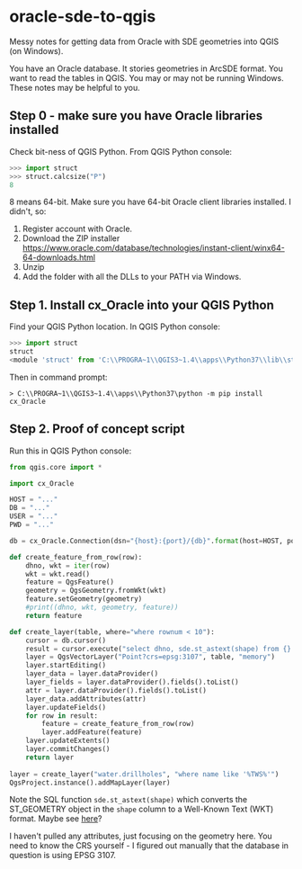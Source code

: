 # oracle-sde-to-qgis

Messy notes for getting data from Oracle with SDE geometries into QGIS (on Windows).

You have an Oracle database. It stories geometries in ArcSDE format. You want to read the tables in QGIS. You may or may not be running Windows. These notes may be helpful to you.

## Step 0 - make sure you have Oracle libraries installed

Check bit-ness of QGIS Python. From QGIS Python console:

```python
>>> import struct
>>> struct.calcsize("P")
8
```

8 means 64-bit. Make sure you have 64-bit Oracle client libraries installed. I didn't, so:

1. Register account with Oracle.
2. Download the ZIP installer https://www.oracle.com/database/technologies/instant-client/winx64-64-downloads.html
3. Unzip
4. Add the folder with all the DLLs to your PATH via Windows.

## Step 1. Install cx_Oracle into your QGIS Python

Find your QGIS Python location. In QGIS Python console:

```python
>>> import struct
struct
<module 'struct' from 'C:\\PROGRA~1\\QGIS3~1.4\\apps\\Python37\\lib\\struct.py'>
```

Then in command prompt:

```
> C:\\PROGRA~1\\QGIS3~1.4\\apps\\Python37\python -m pip install cx_Oracle
```

## Step 2. Proof of concept script

Run this in QGIS Python console:

```python
from qgis.core import *

import cx_Oracle

HOST = "..."
DB = "..."
USER = "..."
PWD = "..."

db = cx_Oracle.Connection(dsn="{host}:{port}/{db}".format(host=HOST, port=1521, db=DB, user=USER, password=PWD)

def create_feature_from_row(row):
    dhno, wkt = iter(row)
    wkt = wkt.read()
    feature = QgsFeature()
    geometry = QgsGeometry.fromWkt(wkt)
    feature.setGeometry(geometry)
    #print((dhno, wkt, geometry, feature))
    return feature

def create_layer(table, where="where rownum < 10"):
    cursor = db.cursor()
    result = cursor.execute("select dhno, sde.st_astext(shape) from {} {}".format(table, where))
    layer = QgsVectorLayer("Point?crs=epsg:3107", table, "memory")
    layer.startEditing()
    layer_data = layer.dataProvider()
    layer_fields = layer.dataProvider().fields().toList()
    attr = layer.dataProvider().fields().toList()
    layer_data.addAttributes(attr)
    layer.updateFields()
    for row in result:
        feature = create_feature_from_row(row)
        layer.addFeature(feature)
    layer.updateExtents()
    layer.commitChanges()
    return layer
    
layer = create_layer("water.drillholes", "where name like '%TWS%'")
QgsProject.instance().addMapLayer(layer)
```

Note the SQL function ``sde.st_astext(shape)`` which converts the ST_GEOMETRY object in the `shape` column to a Well-Known Text (WKT) format. Maybe see [here](http://desktop.arcgis.com/en/arcmap/10.3/manage-data/using-sql-with-gdbs/st-astext.htm)?

I haven't pulled any attributes, just focusing on the geometry here. You need to know the CRS yourself - I figured out manually that the database in question is using EPSG 3107.
